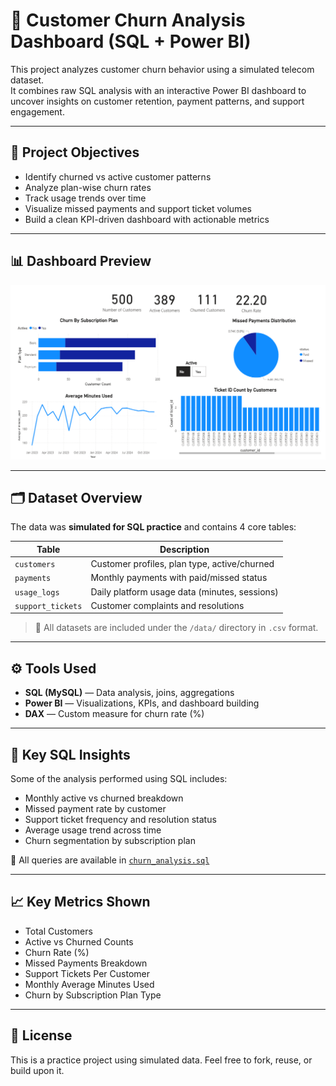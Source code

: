 # 🧠 Customer Churn Analysis Dashboard (SQL + Power BI)

This project analyzes customer churn behavior using a simulated telecom dataset.  
It combines raw SQL analysis with an interactive Power BI dashboard to uncover insights on customer retention, payment patterns, and support engagement.

---

## 📌 Project Objectives

- Identify churned vs active customer patterns
- Analyze plan-wise churn rates
- Track usage trends over time
- Visualize missed payments and support ticket volumes
- Build a clean KPI-driven dashboard with actionable metrics

---

## 📊 Dashboard Preview

![Dashboard Screenshot](images/Churn_Analysis.png)

---

## 🗂️ Dataset Overview

The data was **simulated for SQL practice** and contains 4 core tables:

| Table            | Description                                      |
|------------------|--------------------------------------------------|
| `customers`       | Customer profiles, plan type, active/churned    |
| `payments`        | Monthly payments with paid/missed status        |
| `usage_logs`      | Daily platform usage data (minutes, sessions)   |
| `support_tickets` | Customer complaints and resolutions             |

> 📁 All datasets are included under the `/data/` directory in `.csv` format.

---

## ⚙️ Tools Used

- **SQL (MySQL)** — Data analysis, joins, aggregations
- **Power BI** — Visualizations, KPIs, and dashboard building
- **DAX** — Custom measure for churn rate (%)

---

## 🧮 Key SQL Insights

Some of the analysis performed using SQL includes:

- Monthly active vs churned breakdown
- Missed payment rate by customer
- Support ticket frequency and resolution status
- Average usage trend across time
- Churn segmentation by subscription plan

📄 All queries are available in [`churn_analysis.sql`](./churn_analysis.sql)

---

## 📈 Key Metrics Shown

- Total Customers
- Active vs Churned Counts
- Churn Rate (%)
- Missed Payments Breakdown
- Support Tickets Per Customer
- Monthly Average Minutes Used
- Churn by Subscription Plan Type

---

## 📎 License

This is a practice project using simulated data. Feel free to fork, reuse, or build upon it.


